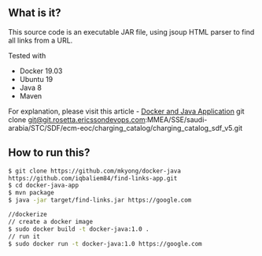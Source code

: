 ## What is it?
This source code is an executable JAR file, using jsoup HTML parser to find all links from a URL. 
 
Tested with
* Docker 19.03
* Ubuntu 19
* Java 8
* Maven

For explanation, please visit this article - [Docker and Java Application](https://ihkhan.com/docker/docker-and-java-find-link-app/)
git clone git@git.rosetta.ericssondevops.com:MMEA/SSE/saudi-arabia/STC/SDF/ecm-eoc/charging_catalog/charging_catalog_sdf_v5.git
## How to run this?
```bash
$ git clone https://github.com/mkyong/docker-java
https://github.com/iqbaliem84/find-links-app.git
$ cd docker-java-app
$ mvn package
$ java -jar target/find-links.jar https://google.com

//dockerize
// create a docker image
$ sudo docker build -t docker-java:1.0 .
// run it
$ sudo docker run -t docker-java:1.0 https://google.com
```